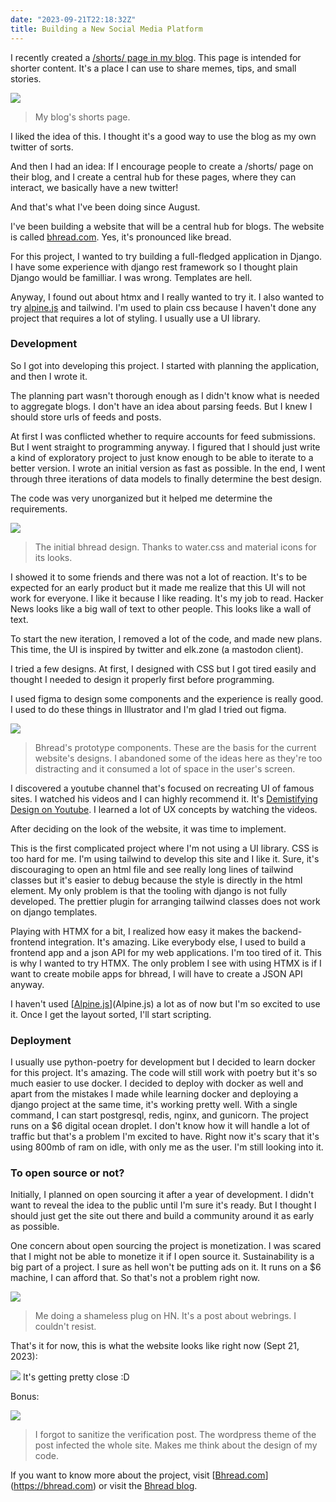 ```yaml
---
date: "2023-09-21T22:18:32Z"
title: Building a New Social Media Platform
---
```

I recently created a [/shorts/ page in my blog](https://elpachongco.github.io/shorts/). This page is intended for shorter content. It's a place I can use to share memes, tips, and small stories.

![](/img/uploads/elpachongco-shorts.png)

> My blog's shorts page.

I liked the idea of this. I thought it's a good way to use the blog as my own twitter of sorts.

And then I had an idea: If I encourage people to create a /shorts/ page on their blog, and I create a central hub for these pages, where they can interact, we basically have a new twitter!

And that's what I've been doing since August.

I've been building a website that will be a central hub for blogs. The website is called [bhread.com](https://bhread.com). Yes, it's pronounced like bread.

For this project, I wanted to try building a full-fledged application in Django. I have some experience with django rest framework so I thought plain Django would be familliar. I was wrong. Templates are hell.

Anyway, I found out about htmx and I really wanted to try it. I also wanted to  try [alpine.js](https://alpinejs.dev/) and tailwind. I'm used to plain css because I haven't done any project that requires a lot of styling. I usually use a UI library.

### Development

So I got into developing this project. I started with planning the application, and then I wrote it.

The planning part wasn't thorough enough as I didn't know what is needed to aggregate blogs. I don't have an idea about parsing feeds. But I knew I should store urls of feeds and posts.

At first I was conflicted whether to require accounts for feed submissions.  But I went straight to programming anyway. I figured that I should just write a kind of exploratory project to just know enough to be able to iterate to a better version. I wrote an initial version as fast as possible. In the end, I went through three iterations of data models to finally determine the best design.

The code was very unorganized but it helped me determine the requirements.

![](/img/uploads/bhread-initial-version.png)

> The initial bhread design. Thanks to water.css and material icons for its looks.

I showed it to some friends and there was not a lot of reaction. It's to be expected for an early product but it made me realize that this UI will not work for everyone. I like it because I like reading. It's my job to read. Hacker News looks like a big wall of text to other people. This looks like a wall of text.

To start the new iteration, I removed a lot of the code, and made new plans. This time, the UI is inspired by twitter and elk.zone (a mastodon client).

I tried a few designs. At first, I designed with CSS but I got tired easily and thought I needed to design it properly first before programming.

I used figma to design some components and the experience is really good. I used to do these things in Illustrator and I'm glad I tried out figma.

![](/img/uploads/bhread-design-figma.png)

> Bhread's prototype components. These are the basis for the current website's designs. I abandoned some of the ideas here as they're too distracting and it consumed a lot of space in the user's screen.

I discovered a youtube channel that's focused on recreating UI of famous sites. I watched his videos and I can highly recommend it. It's [Demistifying Design on Youtube](https://www.youtube.com/@DemystifyingDesign). I learned a lot of UX concepts by watching the videos.

After deciding on the look of the website, it was time to implement.

This is the first complicated project where I'm not using a UI library. CSS is too hard for me. I'm using tailwind to develop this site and I like it. Sure, it's discouraging to open an html file and see really long lines of tailwind classes but it's easier to debug because the style is directly in the html element. My only problem is that the tooling with django is not fully developed. The prettier plugin for arranging tailwind classes does not work on django templates.

Playing with HTMX for a bit, I realized how easy it makes the backend-frontend integration. It's amazing. Like everybody else, I used to build a frontend app and a json API for my web applications. I'm too tired of it. This is why I wanted to try HTMX. The only problem I see with using HTMX is if I want to create mobile apps for bhread, I will have to create a JSON API anyway.

I haven't used [[Alpine.js](Alpine.js)](Alpine.js) a lot as of now but I'm so excited to use it. Once I get the layout sorted, I'll start scripting.

### Deployment

I usually use python-poetry for development but I decided to learn docker for this project. It's amazing. The code will still work with poetry but it's so much easier to use docker. I decided to deploy with docker as well and apart from the mistakes I made while learning docker and deploying a django project at the same time, it's working pretty well. With a single command, I can start postgresql, redis, nginx, and gunicorn. The project runs on a $6 digital ocean droplet. I don't know how it will handle a lot of traffic but that's a problem I'm excited to have. Right now it's scary that it's using 800mb of ram on idle, with only me as the user. I'm still looking into it.

### To open source or not?

Initially, I planned on open sourcing it after a year of development. I didn't want to reveal the idea to the public until I'm sure it's ready. But I thought I should just get the site out there and build a community around it as early as possible.

One concern about open sourcing the project is monetization. I was scared that I might not be able to monetize it if I open source it. Sustainability is a big part of a project. I sure as hell won't be putting ads on it. It runs on a $6 machine, I can afford that. So that's not a problem right now.

![](/img/uploads/bhread-to-hn.png)

> Me doing a shameless plug on HN. It's a post about webrings. I couldn't resist.

That's it for now, this is what the website looks like right now (Sept 21, 2023):

![](/img/uploads/bhread-screenshot-09-21-2023.png)
It's getting pretty close :D

Bonus:

![](/img/uploads/bhread-styles-injected-fail.png)

> I forgot to sanitize the verification post. The wordpress theme of the post infected the whole site. Makes me think about the design of my code.

If you want to know more about the project, visit [[Bhread.com](Bhread.com)](https://bhread.com) or visit the [Bhread blog](https://blog.bhread.com).
